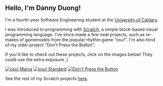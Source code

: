 ## Hello, I'm Danny Duong!

I'm a fourth-year Software Engineering student at the [University of Calgary](https://www.ucalgary.ca/).

I was introduced to programming with [Scratch](https://scratch.mit.edu/), a simple block-based visual programming language. I've since made a few neat projects, such as re-makes of gamemodes from the popular rhythm game "osu!". I'm also fond of my older project "Don't Press the Button".

If you'd like to check out these projects, click on the images below! They could use the extra exposure ;)

[![osu! Mania](https://cdn2.scratch.mit.edu/get_image/project/320375459_144x108.png)](https://scratch.mit.edu/projects/320375459/)
[![osu! Standard](https://cdn2.scratch.mit.edu/get_image/project/379169248_144x108.png)](https://scratch.mit.edu/projects/379169248/)
[![Don't Press the Button](https://cdn2.scratch.mit.edu/get_image/project/66996900_144x108.png)](https://scratch.mit.edu/projects/66996900/)

See the rest of my Scratch projects [here](https://scratch.mit.edu/users/timhortonsyo/projects/).
